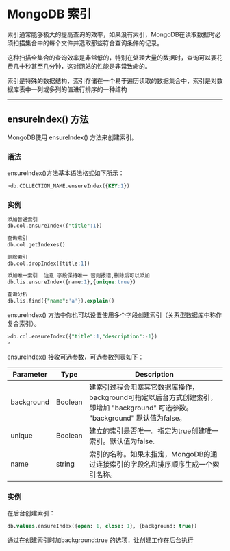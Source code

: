 MongoDB 索引
===

索引通常能够极大的提高查询的效率，如果没有索引，MongoDB在读取数据时必须扫描集合中的每个文件并选取那些符合查询条件的记录。

这种扫描全集合的查询效率是非常低的，特别在处理大量的数据时，查询可以要花费几十秒甚至几分钟，这对网站的性能是非常致命的。

索引是特殊的数据结构，索引存储在一个易于遍历读取的数据集合中，索引是对数据库表中一列或多列的值进行排序的一种结构

---


## ensureIndex() 方法

MongoDB使用 ensureIndex() 方法来创建索引。

### 语法

ensureIndex()方法基本语法格式如下所示：

```sql
>db.COLLECTION_NAME.ensureIndex({KEY:1})
```

### 实例

```sql
添加普通索引
db.col.ensureIndex({"title":1})

查询索引
db.col.getIndexes()

删除索引
db.col.dropIndex({title:1})

添加唯一索引  注意 字段保持唯一 否则报错,删除后可以添加
db.lis.ensureIndex({name:1},{unique:true})

查询分析
db.lis.find({"name":'a'}).explain()
```

ensureIndex() 方法中你也可以设置使用多个字段创建索引（关系型数据库中称作复合索引）。

```sql
>db.col.ensureIndex({"title":1,"description":-1})
>
```

ensureIndex() 接收可选参数，可选参数列表如下：

Parameter | Type | Description
----------|------|----------
background | Boolean | 建索引过程会阻塞其它数据库操作，background可指定以后台方式创建索引，即增加 "background" 可选参数。 "background" 默认值为false。
unique | Boolean | 建立的索引是否唯一。指定为true创建唯一索引。默认值为false.
name | string | 索引的名称。如果未指定，MongoDB的通过连接索引的字段名和排序顺序生成一个索引名称。


### 实例

在后台创建索引：

```sql
db.values.ensureIndex({open: 1, close: 1}, {background: true})
```

通过在创建索引时加background:true 的选项，让创建工作在后台执行
